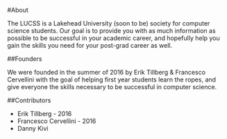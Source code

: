#About

The LUCSS is a Lakehead University (soon to be) society for computer science students. Our goal is to provide you with as much information as possible to be successful in your academic career, and hopefully help you gain the skills you need for your post-grad career as well.

##Founders

We were founded in the summer of 2016 by Erik Tillberg & Francesco Cervellini with the goal of helping first year students learn the ropes, and give everyone the skills necessary to be successful in computer science.

##Contributors
* Erik Tillberg - 2016
* Francesco Cervellini - 2016
* Danny Kivi
